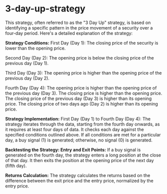 # 3-day-up-strategy

This strategy, often referred to as the "3 Day Up" strategy, is based on identifying a specific pattern in the price movement of a security over a four-day period. Here's a detailed explanation of the strategy:

**Strategy Conditions:**
First Day (Day 1):
The closing price of the security is lower than the opening price.

Second Day (Day 2):
The opening price is below the closing price of the previous day (Day 1).

Third Day (Day 3):
The opening price is higher than the opening price of the previous day (Day 2).

Fourth Day (Day 4):
The opening price is higher than the opening price of the previous day (Day 3).
The closing price is higher than the opening price.
The closing price of the previous day (Day 3) is higher than its opening price.
The closing price of two days ago (Day 2) is higher than its opening price.

**Strategy Implementation:**
First Day (Day 1) to Fourth Day (Day 4):
The strategy iterates through the data, starting from the fourth day onwards, as it requires at least four days of data.
It checks each day against the specified conditions outlined above.
If all conditions are met for a particular day, a buy signal (1) is generated; otherwise, no signal (0) is generated.

**Backtesting the Strategy:
Entry and Exit Points:**
If a buy signal is generated on the fourth day, the strategy enters a long position at the close of that day.
It then exits the position at the opening price of the next day (fifth day).

**Returns Calculation:**
The strategy calculates the returns based on the difference between the exit price and the entry price, normalized by the entry price.

